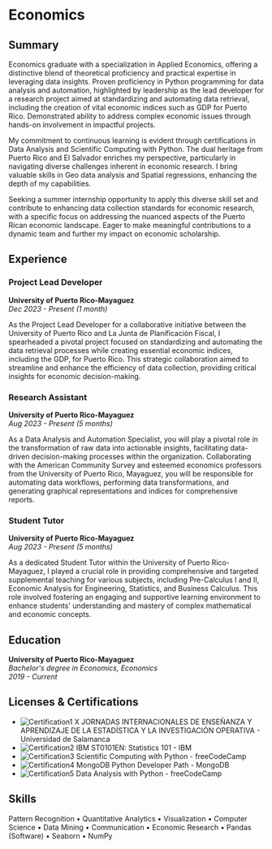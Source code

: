 # Economics 

## Summary

Economics graduate with a specialization in Applied Economics, offering a distinctive blend of theoretical proficiency and practical expertise in leveraging data insights. Proven proficiency in Python programming for data analysis and automation, highlighted by leadership as the lead developer for a research project aimed at standardizing and automating data retrieval, including the creation of vital economic indices such as GDP for Puerto Rico. Demonstrated ability to address complex economic issues through hands-on involvement in impactful projects.

My commitment to continuous learning is evident through certifications in Data Analysis and Scientific Computing with Python. The dual heritage from Puerto Rico and El Salvador enriches my perspective, particularly in navigating diverse challenges inherent in economic research. I bring valuable skills in Geo data analysis and Spatial regressions, enhancing the depth of my capabilities.

Seeking a summer internship opportunity to apply this diverse skill set and contribute to enhancing data collection standards for economic research, with a specific focus on addressing the nuanced aspects of the Puerto Rican economic landscape. Eager to make meaningful contributions to a dynamic team and further my impact on economic scholarship.


## Experience

### Project Lead Developer
**University of Puerto Rico-Mayaguez**  
*Dec 2023 - Present (1 month)*

As the Project Lead Developer for a collaborative initiative between the University of Puerto Rico and La Junta de Planificación Fiscal, I spearheaded a pivotal project focused on standardizing and automating the data retrieval processes while creating essential economic indices, including the GDP, for Puerto Rico. This strategic collaboration aimed to streamline and enhance the efficiency of data collection, providing critical insights for economic decision-making.

### Research Assistant
**University of Puerto Rico-Mayaguez**  
*Aug 2023 - Present (5 months)*

As a Data Analysis and Automation Specialist, you will play a pivotal role in the transformation of raw data into actionable insights, facilitating data-driven decision-making processes within the organization. Collaborating with the American Community Survey and esteemed economics professors from the University of Puerto Rico, Mayaguez, you will be responsible for automating data workflows, performing data transformations, and generating graphical representations and indices for comprehensive reports.

### Student Tutor
**University of Puerto Rico-Mayaguez**  
*Aug 2023 - Present (5 months)*

As a dedicated Student Tutor within the University of Puerto Rico-Mayaguez, I played a crucial role in providing comprehensive and targeted supplemental teaching for various subjects, including Pre-Calculus I and II, Economic Analysis for Engineering, Statistics, and Business Calculus. This role involved fostering an engaging and supportive learning environment to enhance students' understanding and mastery of complex mathematical and economic concepts.

## Education

**University of Puerto Rico-Mayaguez**  
*Bachelor's degree in Economics, Economics*  
*2019 - Current*

## Licenses & Certifications

- ![Certification1](/assets/logos/universidad_de_salamanca_logo_resized.jpg) X JORNADAS INTERNACIONALES DE ENSEÑANZA Y APRENDIZAJE DE LA ESTADÍSTICA Y LA INVESTIGACIÓN OPERATIVA - Universidad de Salamanca
- ![Certification2](/assets/logos/ibm_logo_resized.jpg) IBM ST0101EN: Statistics 101 - IBM
- ![Certification3](/assets/logos/free_code_camp_logo_resized.jpg) Scientific Computing with Python - freeCodeCamp
- ![Certification4](/assets/logos/mongodbinc_logo_resized.jpg) MongoDB Python Developer Path - MongoDB
- ![Certification5](/assets/logos/free_code_camp_logo_resized.jpg) Data Analysis with Python - freeCodeCamp   

## Skills

Pattern Recognition • Quantitative Analytics • Visualization • Computer Science • Data Mining • Communication • Economic Research • Pandas (Software) • Seaborn • NumPy
